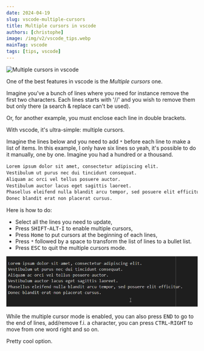 ```yaml
---
date: 2024-04-19
slug: vscode-multiple-cursors
title: Multiple cursors in vscode
authors: [christophe]
image: /img/v2/vscode_tips.webp
mainTag: vscode
tags: [tips, vscode]
---
```

![Multiple cursors in vscode](/img/v2/vscode_tips.webp)

One of the best features in vscode is the *Multiple cursors* one.

Imagine you've a bunch of lines where you need for instance remove the first two characters. Each lines starts with '//' and you wish to remove them but only there (a search & replace can't be used).

Or, for another example, you must enclose each line in double brackets.

With vscode, it's ultra-simple: multiple cursors.

<!-- truncate -->

Imagine the lines below and you need to add `*` before each line to make a list of items. In this example, I only have six lines so yeah, it's possible to do it manually, one by one. Imagine you had a hundred or a thousand.

<!-- cspell:disable -->
```markdown
Lorem ipsum dolor sit amet, consectetur adipiscing elit.
Vestibulum ut purus nec dui tincidunt consequat.
Aliquam ac orci vel tellus posuere auctor.
Vestibulum auctor lacus eget sagittis laoreet.
Phasellus eleifend nulla blandit arcu tempor, sed posuere elit efficitur.
Donec blandit erat non placerat cursus.
```
<!-- cspell:enable -->

Here is how to do:

* Select all the lines you need to update,
* Press <kbd>SHIFT</kbd>-<kbd>ALT</kbd>-<kbd>I</kbd> to enable multiple cursors,
* Press <kbd>Home</kbd> to put cursors at the beginning of each lines,
* Press `*` followed by a space to transform the list of lines to a bullet list.
* Press <kbd>ESC</kbd> to quit the multiple cursors mode.

![Multiple cursors](./images/make_bullet_list.gif)

While the multiple cursor mode is enabled, you can also press <kbd>END</kbd> to go to the end of lines, add/remove f.i. a character, you can press <kbd>CTRL</kbd>-<kbd>RIGHT</kbd> to move from one word right and so on.

Pretty cool option.
